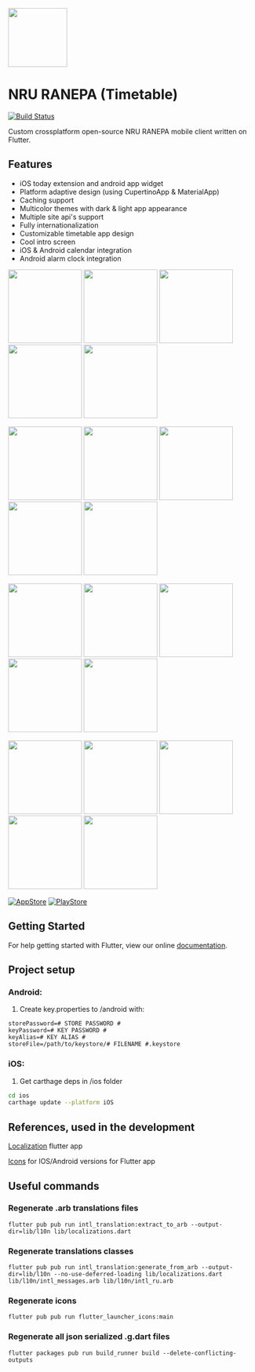<img src="assets/images/icon.png" width=120>

# NRU RANEPA (Timetable)

[![Build Status](https://travis-ci.org/CoolONEOfficial/ranepa_timetable.svg?branch=master)](https://travis-ci.org/CoolONEOfficial/ranepa_timetable)

Custom crossplatform open-source NRU RANEPA mobile client written on Flutter.

## Features

* iOS today extension and android app widget
* Platform adaptive design (using CupertinoApp & MaterialApp)
* Caching support
* Multicolor themes with dark & light app appearance
* Multiple site api's support
* Fully internationalization
* Customizable timetable app design
* Cool intro screen
* iOS & Android calendar integration
* Android alarm clock integration

<p float="left">
    <img src="screenshots/android_light_welcome.jpeg" width=150>
    <img src="screenshots/android_light_search.jpeg" width=150>
    <img src="screenshots/android_light_timetable.jpeg" width=150>
    <img src="screenshots/android_light_prefs.jpeg" width=150>
    <img src="screenshots/android_light_widget.jpeg" width=150>
</p>

<p float="left">
    <img src="screenshots/ios_light_welcome.jpeg" width=150>
    <img src="screenshots/ios_light_search.jpeg" width=150>
    <img src="screenshots/ios_light_timetable.jpeg" width=150>
    <img src="screenshots/ios_light_prefs.jpeg" width=150>
    <img src="screenshots/ios_light_widget.jpeg" width=150>
</p>

<p float="left">
    <img src="screenshots/android_dark_welcome.jpeg" width=150>
    <img src="screenshots/android_dark_search.jpeg" width=150>
    <img src="screenshots/android_dark_timetable.jpeg" width=150>
    <img src="screenshots/android_dark_prefs.jpeg" width=150>
    <img src="screenshots/android_dark_widget.jpeg" width=150>
</p>

<p float="left">
    <img src="screenshots/ios_dark_welcome.jpeg" width=150>
    <img src="screenshots/ios_dark_search.jpeg" width=150>
    <img src="screenshots/ios_dark_timetable.jpeg" width=150>
    <img src="screenshots/ios_dark_prefs.jpeg" width=150>
    <img src="screenshots/ios_dark_widget.jpeg" width=150>
</p>

[![AppStore][appstore-image]][appstore-url]
[![PlayStore][playstore-image]][playstore-url]

## Getting Started

For help getting started with Flutter, view our online [documentation](https://flutter.io/).

## Project setup

### Android:

1. Create key.properties to /android with:

```
storePassword=# STORE PASSWORD #
keyPassword=# KEY PASSWORD #
keyAlias=# KEY ALIAS #
storeFile=/path/to/keystore/# FILENAME #.keystore
```

### iOS:

1. Get carthage deps in /ios folder
```sh
cd ios
carthage update --platform iOS
```

## References, used in the development

[Localization](https://proandroiddev.com/flutter-localization-step-by-step-30f95d06018d) flutter app

[Icons](https://pub.dartlang.org/packages/flutter_launcher_icons#-installing-tab-) for IOS/Android versions for Flutter app

## Useful commands

### Regenerate .arb translations files
```Shell
flutter pub pub run intl_translation:extract_to_arb --output-dir=lib/l10n lib/localizations.dart
```

### Regenerate translations classes
```Shell
flutter pub pub run intl_translation:generate_from_arb --output-dir=lib/l10n --no-use-deferred-loading lib/localizations.dart lib/l10n/intl_messages.arb lib/l10n/intl_ru.arb
```

### Regenerate icons
```Shell
flutter pub pub run flutter_launcher_icons:main
```

### Regenerate all json serialized .g.dart files
```Shell
flutter packages pub run build_runner build --delete-conflicting-outputs
```

[appstore-image]: https://itsallwidgets.com/images/apple.png
[playstore-image]: https://itsallwidgets.com/images/google.png

[appstore-url]: https://apps.apple.com/us/app/niu-ranepa/id6450411256
[playstore-url]: https://play.google.com/store/apps/details?id=ru.coolone.ranepatimetable

